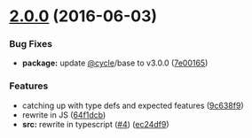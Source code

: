 <a name="2.0.0"></a>
# [2.0.0](https://github.com/TylorS/most-proxy/compare/9c638f9...v2.0.0) (2016-06-03)


### Bug Fixes

* **package:** update [@cycle](https://github.com/cycle)/base to v3.0.0 ([7e00165](https://github.com/TylorS/most-proxy/commit/7e00165))


### Features

* catching up with type defs and expected features ([9c638f9](https://github.com/TylorS/most-proxy/commit/9c638f9))
* rewrite in JS ([64f1dcb](https://github.com/TylorS/most-proxy/commit/64f1dcb))
* **src:** rewrite in typescript ([#4](https://github.com/TylorS/most-proxy/issues/4)) ([ec24df9](https://github.com/TylorS/most-proxy/commit/ec24df9))



